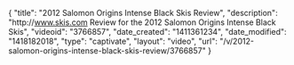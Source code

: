 {
    "title": "2012 Salomon Origins Intense Black Skis Review",
    "description": "http:\/\/www.skis.com Review for the 2012 Salomon Origins Intense Black Skis",
    "videoid": "3766857",
    "date_created": "1411361234",
    "date_modified": "1418182018",
    "type": "captivate",
    "layout": "video",
    "url": "\/v\/2012-salomon-origins-intense-black-skis-review\/3766857"
}